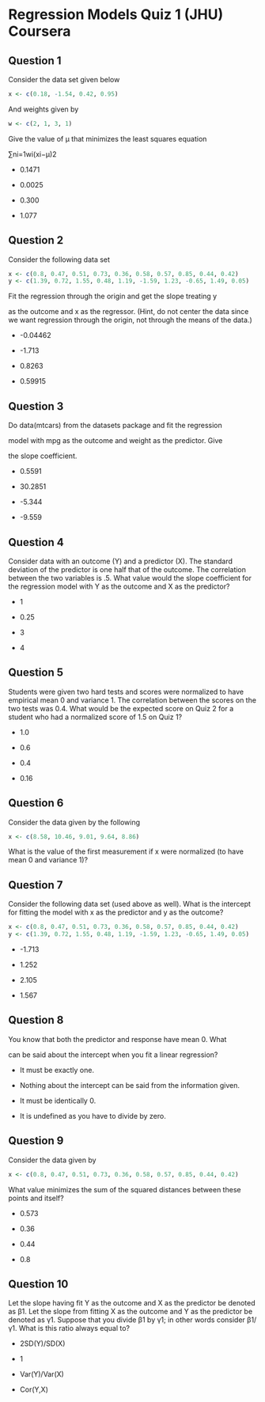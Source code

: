 # Regression Models Quiz 1 (JHU) Coursera

Question 1
----------
Consider the data set given below

```R
x <- c(0.18, -1.54, 0.42, 0.95)
```

And weights given by

```R
w <- c(2, 1, 3, 1)
```

Give the value of μ that minimizes the least squares equation

∑ni=1wi(xi−μ)2

* 0.1471

* 0.0025

* 0.300

* 1.077

Question 2
----------
Consider the following data set

```R
x <- c(0.8, 0.47, 0.51, 0.73, 0.36, 0.58, 0.57, 0.85, 0.44, 0.42)
y <- c(1.39, 0.72, 1.55, 0.48, 1.19, -1.59, 1.23, -0.65, 1.49, 0.05)
```
Fit the regression through the origin and get the slope treating y

as the outcome and x as the regressor. (Hint, do not center the data since we want regression through the origin, not through the means of the data.)

* -0.04462

* -1.713

* 0.8263

* 0.59915

Question 3
----------
Do data(mtcars) from the datasets package and fit the regression

model with mpg as the outcome and weight as the predictor. Give

the slope coefficient.

* 0.5591

* 30.2851

* -5.344

* -9.559

Question 4
----------
Consider data with an outcome (Y) and a predictor (X). The standard deviation of the predictor is one half that of the outcome. The correlation between the two variables is .5. What value would the slope coefficient for the regression model with Y as the outcome and X as the predictor?

* 1

* 0.25

* 3

* 4

Question 5
----------
Students were given two hard tests and scores were normalized to have empirical mean 0 and variance 1. The correlation between the scores on the two tests was 0.4. What would be the expected score on Quiz 2 for a student who had a normalized score of 1.5 on Quiz 1?

* 1.0

* 0.6

* 0.4

* 0.16


Question 6
----------
Consider the data given by the following

```R
x <- c(8.58, 10.46, 9.01, 9.64, 8.86)
```

What is the value of the first measurement if x were normalized (to have mean 0 and variance 1)?

Question 7
----------
Consider the following data set (used above as well). What is the intercept for fitting the model with x as the predictor and y as the outcome?

```R
x <- c(0.8, 0.47, 0.51, 0.73, 0.36, 0.58, 0.57, 0.85, 0.44, 0.42)
y <- c(1.39, 0.72, 1.55, 0.48, 1.19, -1.59, 1.23, -0.65, 1.49, 0.05)
```

* -1.713

* 1.252

* 2.105

* 1.567

Question 8
----------
You know that both the predictor and response have mean 0. What

can be said about the intercept when you fit a linear regression?


* It must be exactly one.

* Nothing about the intercept can be said from the information given.

* It must be identically 0.

* It is undefined as you have to divide by zero.

Question 9
----------
Consider the data given by

```R
x <- c(0.8, 0.47, 0.51, 0.73, 0.36, 0.58, 0.57, 0.85, 0.44, 0.42)
```

What value minimizes the sum of the squared distances between these points and itself?

* 0.573

* 0.36

* 0.44

* 0.8

Question 10
----------
Let the slope having fit Y as the outcome and X as the predictor be denoted as β1. Let the slope from fitting X as the outcome and Y as the predictor be denoted as γ1. Suppose that you divide β1 by γ1; in other words consider β1/γ1. What is this ratio always equal to?

* 2SD(Y)/SD(X)

* 1

* Var(Y)/Var(X)

* Cor(Y,X)
